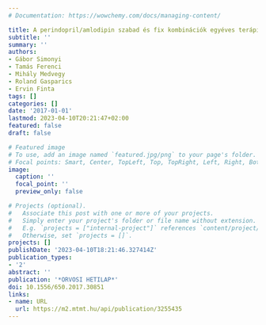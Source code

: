 ```yaml
---
# Documentation: https://wowchemy.com/docs/managing-content/

title: A perindopril/amlodipin szabad és fix kombinációk egyéves terápiahűsége
subtitle: ''
summary: ''
authors:
- Gábor Simonyi
- Tamás Ferenci
- Mihály Medvegy
- Roland Gasparics
- Ervin Finta
tags: []
categories: []
date: '2017-01-01'
lastmod: 2023-04-10T20:21:47+02:00
featured: false
draft: false

# Featured image
# To use, add an image named `featured.jpg/png` to your page's folder.
# Focal points: Smart, Center, TopLeft, Top, TopRight, Left, Right, BottomLeft, Bottom, BottomRight.
image:
  caption: ''
  focal_point: ''
  preview_only: false

# Projects (optional).
#   Associate this post with one or more of your projects.
#   Simply enter your project's folder or file name without extension.
#   E.g. `projects = ["internal-project"]` references `content/project/deep-learning/index.md`.
#   Otherwise, set `projects = []`.
projects: []
publishDate: '2023-04-10T18:21:46.327414Z'
publication_types:
- '2'
abstract: ''
publication: '*ORVOSI HETILAP*'
doi: 10.1556/650.2017.30851
links:
- name: URL
  url: https://m2.mtmt.hu/api/publication/3255435
---
```

